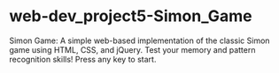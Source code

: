 # web-dev_project5-Simon_Game
 Simon Game: A simple web-based implementation of the classic Simon game using HTML, CSS, and jQuery. Test your memory and pattern recognition skills! Press any key to start.
